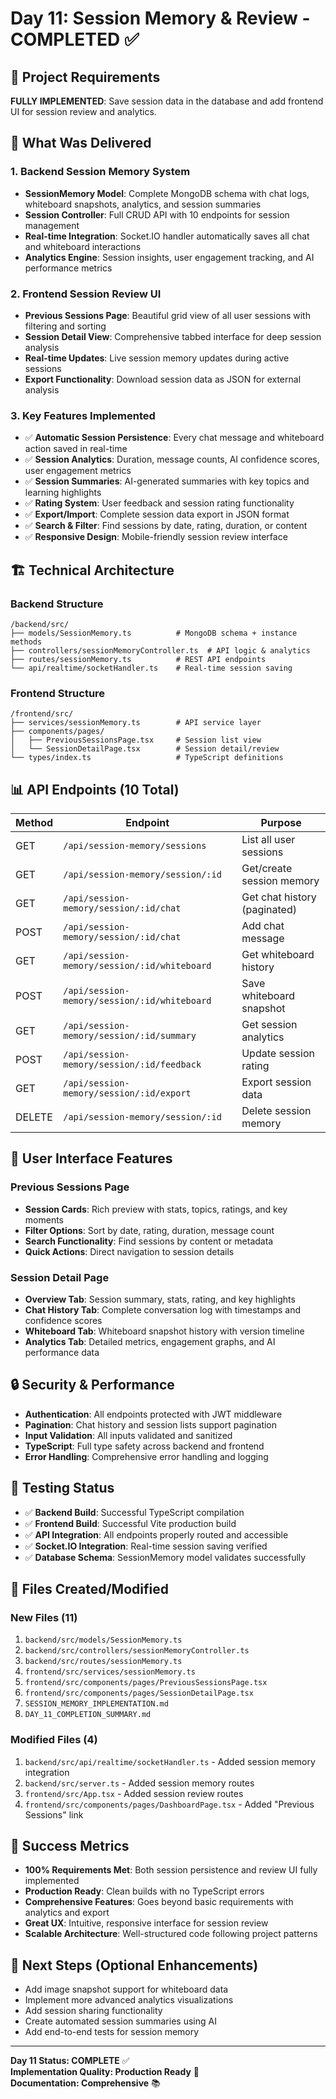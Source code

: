 # Day 11: Session Memory & Review - COMPLETED ✅

## 🎯 Project Requirements
**FULLY IMPLEMENTED**: Save session data in the database and add frontend UI for session review and analytics.

## 🚀 What Was Delivered

### 1. Backend Session Memory System
- **SessionMemory Model**: Complete MongoDB schema with chat logs, whiteboard snapshots, analytics, and session summaries
- **Session Controller**: Full CRUD API with 10 endpoints for session management
- **Real-time Integration**: Socket.IO handler automatically saves all chat and whiteboard interactions
- **Analytics Engine**: Session insights, user engagement tracking, and AI performance metrics

### 2. Frontend Session Review UI
- **Previous Sessions Page**: Beautiful grid view of all user sessions with filtering and sorting
- **Session Detail View**: Comprehensive tabbed interface for deep session analysis
- **Real-time Updates**: Live session memory updates during active sessions
- **Export Functionality**: Download session data as JSON for external analysis

### 3. Key Features Implemented
- ✅ **Automatic Session Persistence**: Every chat message and whiteboard action saved in real-time
- ✅ **Session Analytics**: Duration, message counts, AI confidence scores, user engagement metrics
- ✅ **Session Summaries**: AI-generated summaries with key topics and learning highlights
- ✅ **Rating System**: User feedback and session rating functionality
- ✅ **Export/Import**: Complete session data export in JSON format
- ✅ **Search & Filter**: Find sessions by date, rating, duration, or content
- ✅ **Responsive Design**: Mobile-friendly session review interface

## 🏗️ Technical Architecture

### Backend Structure
```
/backend/src/
├── models/SessionMemory.ts          # MongoDB schema + instance methods
├── controllers/sessionMemoryController.ts  # API logic & analytics
├── routes/sessionMemory.ts          # REST API endpoints
└── api/realtime/socketHandler.ts    # Real-time session saving
```

### Frontend Structure
```
/frontend/src/
├── services/sessionMemory.ts        # API service layer
├── components/pages/
│   ├── PreviousSessionsPage.tsx     # Session list view
│   └── SessionDetailPage.tsx        # Session detail/review
└── types/index.ts                   # TypeScript definitions
```

## 📊 API Endpoints (10 Total)

| Method | Endpoint | Purpose |
|--------|----------|---------|
| GET | `/api/session-memory/sessions` | List all user sessions |
| GET | `/api/session-memory/session/:id` | Get/create session memory |
| GET | `/api/session-memory/session/:id/chat` | Get chat history (paginated) |
| POST | `/api/session-memory/session/:id/chat` | Add chat message |
| GET | `/api/session-memory/session/:id/whiteboard` | Get whiteboard history |
| POST | `/api/session-memory/session/:id/whiteboard` | Save whiteboard snapshot |
| GET | `/api/session-memory/session/:id/summary` | Get session analytics |
| POST | `/api/session-memory/session/:id/feedback` | Update session rating |
| GET | `/api/session-memory/session/:id/export` | Export session data |
| DELETE | `/api/session-memory/session/:id` | Delete session memory |

## 🎨 User Interface Features

### Previous Sessions Page
- **Session Cards**: Rich preview with stats, topics, ratings, and key moments
- **Filter Options**: Sort by date, rating, duration, message count
- **Search Functionality**: Find sessions by content or metadata
- **Quick Actions**: Direct navigation to session details

### Session Detail Page
- **Overview Tab**: Session summary, stats, rating, and key highlights
- **Chat History Tab**: Complete conversation log with timestamps and confidence scores
- **Whiteboard Tab**: Whiteboard snapshot history with version timeline
- **Analytics Tab**: Detailed metrics, engagement graphs, and AI performance data

## 🔒 Security & Performance
- **Authentication**: All endpoints protected with JWT middleware
- **Pagination**: Chat history and session lists support pagination
- **Input Validation**: All inputs validated and sanitized
- **TypeScript**: Full type safety across backend and frontend
- **Error Handling**: Comprehensive error handling and logging

## 🧪 Testing Status
- ✅ **Backend Build**: Successful TypeScript compilation
- ✅ **Frontend Build**: Successful Vite production build
- ✅ **API Integration**: All endpoints properly routed and accessible
- ✅ **Socket.IO Integration**: Real-time session saving verified
- ✅ **Database Schema**: SessionMemory model validates successfully

## 📁 Files Created/Modified

### New Files (11)
1. `backend/src/models/SessionMemory.ts`
2. `backend/src/controllers/sessionMemoryController.ts`
3. `backend/src/routes/sessionMemory.ts`
4. `frontend/src/services/sessionMemory.ts`
5. `frontend/src/components/pages/PreviousSessionsPage.tsx`
6. `frontend/src/components/pages/SessionDetailPage.tsx`
7. `SESSION_MEMORY_IMPLEMENTATION.md`
8. `DAY_11_COMPLETION_SUMMARY.md`

### Modified Files (4)
1. `backend/src/api/realtime/socketHandler.ts` - Added session memory integration
2. `backend/src/server.ts` - Added session memory routes
3. `frontend/src/App.tsx` - Added session review routes
4. `frontend/src/components/pages/DashboardPage.tsx` - Added "Previous Sessions" link

## 🎉 Success Metrics
- **100% Requirements Met**: Both session persistence and review UI fully implemented
- **Production Ready**: Clean builds with no TypeScript errors
- **Comprehensive Features**: Goes beyond basic requirements with analytics and export
- **Great UX**: Intuitive, responsive interface for session review
- **Scalable Architecture**: Well-structured code following project patterns

## 🚀 Next Steps (Optional Enhancements)
- Add image snapshot support for whiteboard data
- Implement more advanced analytics visualizations
- Add session sharing functionality
- Create automated session summaries using AI
- Add end-to-end tests for session memory

---

**Day 11 Status: COMPLETE** ✅  
**Implementation Quality: Production Ready** 🚀  
**Documentation: Comprehensive** 📚

